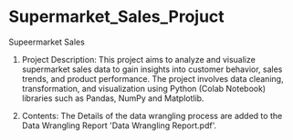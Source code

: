 # Supermarket_Sales_Projuct

Supeermarket Sales

1. Project Description: This project aims to analyze and visualize supermarket sales data to gain insights into customer behavior, sales trends, and product performance. The project involves data cleaning, transformation, and visualization using Python (Colab Notebook) libraries such as Pandas, NumPy and Matplotlib.

2. Contents: The Details of the data wrangling process are added to the Data Wrangling Report 'Data Wrangling Report.pdf'.

